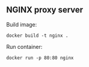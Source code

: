  ## NGINX proxy server

 Build image:

 ```
 docker build -t nginx .
 ```

 Run container:

 ```
docker run -p 80:80 nginx
 ```